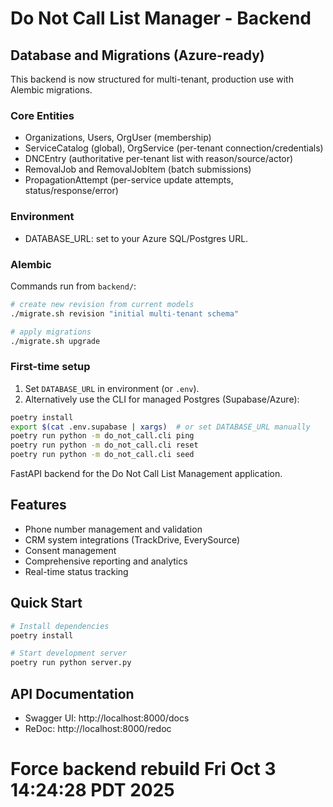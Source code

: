 # Do Not Call List Manager - Backend

## Database and Migrations (Azure-ready)

This backend is now structured for multi-tenant, production use with Alembic migrations.

### Core Entities
- Organizations, Users, OrgUser (membership)
- ServiceCatalog (global), OrgService (per-tenant connection/credentials)
- DNCEntry (authoritative per-tenant list with reason/source/actor)
- RemovalJob and RemovalJobItem (batch submissions)
- PropagationAttempt (per-service update attempts, status/response/error)

### Environment
- DATABASE_URL: set to your Azure SQL/Postgres URL.

### Alembic
Commands run from `backend/`:

```bash
# create new revision from current models
./migrate.sh revision "initial multi-tenant schema"

# apply migrations
./migrate.sh upgrade
```

### First-time setup
1) Set `DATABASE_URL` in environment (or `.env`).
2) Alternatively use the CLI for managed Postgres (Supabase/Azure):
```bash
poetry install
export $(cat .env.supabase | xargs)  # or set DATABASE_URL manually
poetry run python -m do_not_call.cli ping
poetry run python -m do_not_call.cli reset
poetry run python -m do_not_call.cli seed
```

FastAPI backend for the Do Not Call List Management application.

## Features

- Phone number management and validation
- CRM system integrations (TrackDrive, EverySource)
- Consent management
- Comprehensive reporting and analytics
- Real-time status tracking

## Quick Start

```bash
# Install dependencies
poetry install

# Start development server
poetry run python server.py
```

## API Documentation

- Swagger UI: http://localhost:8000/docs
- ReDoc: http://localhost:8000/redoc





# Force backend rebuild Fri Oct  3 14:24:28 PDT 2025
